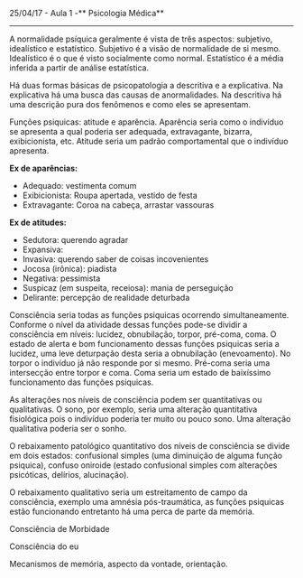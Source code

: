 25/04/17 - Aula 1 -** Psicologia Médica**

---

A normalidade psíquica geralmente é vista de três aspectos: subjetivo, idealístico e estatístico. Subjetivo é a visão de normalidade de si mesmo. Idealístico é o que é visto socialmente como normal. Estatístico é a média inferida a partir de análise estatística.

Há duas formas básicas de psicopatologia a descritiva e a explicativa. Na explicativa há uma busca das causas de anormalidades. Na descritiva há uma descrição pura dos fenômenos e como eles se apresentam.

Funções psiquicas: atitude e aparência. Aparência seria como o indivíduo se apresenta a qual poderia ser adequada, extravagante, bizarra, exibicionista, etc. Atitude seria um padrão comportamental que o indivíduo apresenta.

**Ex de aparências:**

* Adequado: vestimenta comum
* Exibicionista: Roupa apertada, vestido de festa
* Extravagante: Coroa na cabeça, arrastar vassouras

**Ex de atitudes:**

* Sedutora: querendo agradar
* Expansiva:
* Invasiva: querendo saber de coisas incovenientes
* Jocosa \(irônica\): piadista
* Negativa: pessimista
* Suspicaz \(em suspeita, receiosa\): mania de perseguição
* Delirante: percepção de realidade deturbada

Consciência seria todas as funções psiquicas ocorrendo simultaneamente. Conforme o nível da atividade dessas funções pode-se dividir a consciência em níveis: lucidez, obnubilação, torpor, pré-coma, coma. O estado de alerta e bom funcionamento dessas funções psiquicas seria a lucidez, uma leve deturpação desta seria a obnubilação \(enevoamento\). No torpor o indivíduo já não responde por si mesmo. Pré-coma seria uma intersecção entre torpor e coma. Coma seria um estado de baixíssimo funcionamento das funções psiquicas.

As alterações nos níveis de consciência podem ser quantitativas ou qualitativas. O sono, por exemplo, seria uma alteração quantitativa fisiológica pois o indivíduo poderia ter muito ou pouco sono. Uma alteração qualitativa poderia ser o sonho.

O rebaixamento patológico quantitativo dos níveis de consciência se divide em dois estados: confusional simples \(uma diminuição de alguma função psiquica\), confuso oniroide \(estado confusional simples com alterações psicóticas, delírios, alucinação\).

O rebaixamento qualitativo seria um estreitamento de campo da consciência, exemplo uma amnésia pós-traumática, as funções psiquicas estão funcionando entretanto há uma perca de parte da memória.

Consciência de Morbidade

Consciência do eu

Mecanismos de memória, aspecto da vontade,  orientação.

